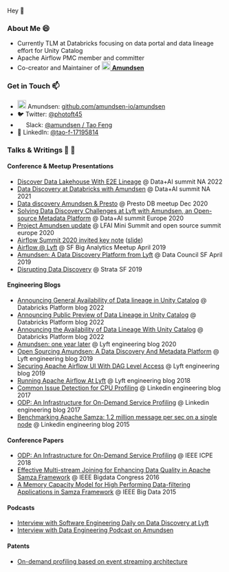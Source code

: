 Hey 👋

### About Me 😄

- Currently TLM at Databricks focusing on data portal and data lineage effort for Unity Catalog
- Apache Airflow PMC member and committer
- Co-creator and Maintainer of [<img src="https://raw.githubusercontent.com/lyft/amundsen/master/docs/img/logos/amundsen_mark_orange.svg?sanitize=true" width="20px" /> **Amundsen**](https://github.com/lyft/amundsen)


### Get in Touch 📫
- <img src="https://raw.githubusercontent.com/lyft/amundsen/master/docs/img/logos/amundsen_mark_orange.svg?sanitize=true" width="20px" />&nbsp;Amundsen: [github.com/amundsen-io/amundsen](https://github.com/amundsen-io/amundsen)
- 🐦&nbsp;Twitter: [@photoft45](https://twitter.com/photoft45)
- <img src="https://user-images.githubusercontent.com/4712430/87982839-04f40a80-ca9d-11ea-8cd3-688d9a9dbfd4.png" height="16px" /> Slack: [@amundsen / Tao Feng](https://join.slack.com/t/amundsenworkspace/shared_invite/enQtNTk2ODQ1NDU1NDI0LTc3MzQyZmM0ZGFjNzg5MzY1MzJlZTg4YjQ4YTU0ZmMxYWU2MmVlMzhhY2MzMTc1MDg0MzRjNTA4MzRkMGE0Nzk)
- 👔&nbsp;LinkedIn: [@tao-f-17195814](https://www.linkedin.com/in/tao-f-17195814/)

### Talks & Writings 💬 📝
#### Conference & Meetup Presentations
  - [Discover Data Lakehouse With E2E Lineage](https://www.databricks.com/dataaisummit/session/discover-data-lakehouse-end-end-lineage) @ Data+AI summit NA 2022
  - [Data Discovery at Databricks with Amundsen](https://databricks.com/session_na21/data-discovery-at-databricks-with-amundsen) @ Data+AI summit NA 2021
  - [Data discovery Amundsen & Presto](https://www.meetup.com/prestodb/events/274895626/) @ Presto DB meetup Dec 2020
  - [Solving Data Discovery Challenges at Lyft with Amundsen, an Open-source Metadata Platform](https://databricks.com/session_eu20/solving-data-discovery-challenges-at-lyft-with-amundsen-an-open-source-metadata-platform) @ Data+AI summit Europe 2020
  - [Project Amundsen update](https://events.linuxfoundation.org/open-source-summit-europe/program/schedule/) @ LFAI Mini Summit and open source summit europe 2020
  - [Airflow Summit 2020 invited key note](https://airflowsummit.org/speakers/) ([slide](https://www.slideshare.net/taofung/airflow-at-lyft-airflow-summit2020))
  - [Airflow @ Lyft](https://www.meetup.com/SF-Big-Analytics/events/259771952/) @ SF Big Analytics Meetup April 2019
  - [Amundsen: A Data Discovery Platform from Lyft](https://www.datacouncil.ai/talks/amundsen-a-data-discovery-platform-from-lyft?hsLang=en) @ Data Council SF April 2019
  - [Disrupting Data Discovery](https://www.slideshare.net/taofung/strata-sf-amundsen-presentation) @ Strata SF 2019
#### Engineering Blogs
  - [Announcing General Availability of Data lineage in Unity Catalog](https://www.databricks.com/blog/2022/12/12/announcing-general-availability-data-lineage-unity-catalog.html) @ Databricks Platform blog 2022
  - [Announcing Public Preview of Data Lineage in Unity Catalog](https://www.databricks.com/blog/2022/09/12/announcing-public-preview-data-lineage-unity-catalog.html) @ Databricks Platform blog 2022
  -  [Announcing the Availability of Data Lineage With Unity Catalog](https://databricks.com/blog/2022/06/08/announcing-the-availability-of-data-lineage-with-unity-catalog.html) @ Databricks Platform blog 2022
  - [Amundsen: one year later](https://eng.lyft.com/amundsen-1-year-later-7b60bf28602) @ Lyft engineering blog 2020
  - [Open Sourcing Amundsen: A Data Discovery And Metadata Platform](https://eng.lyft.com/open-sourcing-amundsen-a-data-discovery-and-metadata-platform-2282bb436234) @ Lyft engineering blog 2019
  - [Securing Apache Airflow UI With DAG Level Access](https://eng.lyft.com/securing-apache-airflow-ui-with-dag-level-access-a7bc649a2821) @ Lyft engineering blog 2019
  - [Running Apache Airflow At Lyft](https://eng.lyft.com/running-apache-airflow-at-lyft-6e53bb8fccff) @ Lyft engineering blog 2018
  - [Common Issue Detection for CPU Profiling](https://engineering.linkedin.com/blog/2017/09/common-issue-detection-for-cpu-profiling) @ Linkedin engineering blog 2017
  - [ODP: An Infrastructure for On-Demand Service Profiling](https://engineering.linkedin.com/blog/2017/01/odp--an-infrastructure-for-on-demand-service-profiling) @ Linkedin engineering blog 2017
  - [Benchmarking Apache Samza: 1.2 million message per sec on a single node](https://engineering.linkedin.com/performance/benchmarking-apache-samza-12-million-messages-second-single-node) @ Linkedin engineering blog 2015
#### Conference Papers
  - [ODP: An Infrastructure for On-Demand Service Profiling](https://www.slideshare.net/taofung/odp-on-demand-profiler-icpe-2018) @ IEEE ICPE 2018
  - [Effective Multi-stream Joining for Enhancing Data Quality in Apache Samza Framework](https://www.slideshare.net/taofung/effective-multistream-joining-in-apache-samza-framework) @ IEEE Bigdata Congress 2016
  - [A Memory Capacity Model for High Performing Data-filtering Applications in Samza Framework](https://www.slideshare.net/taofung/a-memory-capacity-model-for-high-performing-datafiltering-applications-in-samza-framework-85955263) @ IEEE Big Data 2015
#### Podcasts
  - [Interview with Software Engineering Daily on Data Discovery at Lyft](https://softwareengineeringdaily.com/2019/04/16/lyft-data-discovery-with-tao-feng-and-mark-grover/)
  - [Interview with Data Engineering Podcast on Amundsen](https://www.dataengineeringpodcast.com/amundsen-data-discovery-episode-92/)
#### Patents
  - [On-demand profiling based on event streaming architecture](https://patents.google.com/patent/US10019340)
